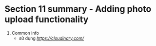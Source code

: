 # **Section 11 summary** - Adding photo upload functionality
1. Common info
    - sử dụng *https://cloudinary.com/*
